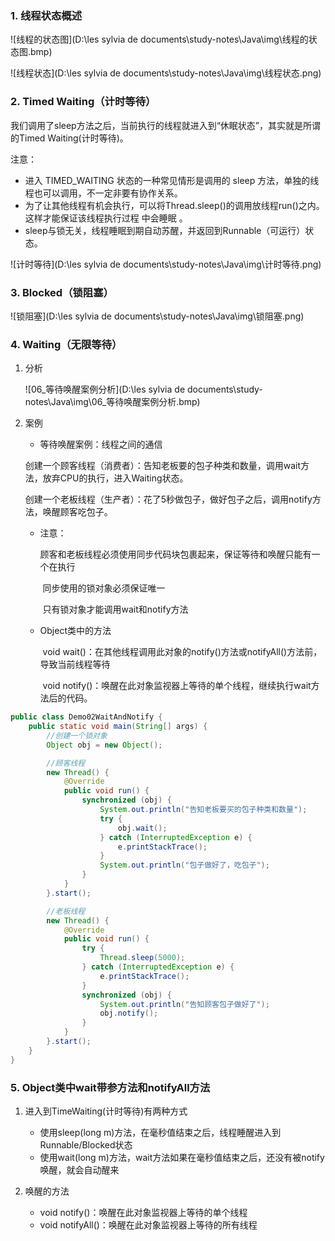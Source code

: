 ### 1. 线程状态概述

![线程的状态图](D:\les sylvia de documents\study-notes\Java\img\线程的状态图.bmp)

![线程状态](D:\les sylvia de documents\study-notes\Java\img\线程状态.png)

### 2. Timed Waiting（计时等待）

我们调用了sleep方法之后，当前执行的线程就进入到“休眠状态”，其实就是所谓的Timed Waiting(计时等待)。

注意：

- 进入 TIMED_WAITING 状态的一种常见情形是调用的 sleep 方法，单独的线程也可以调用，不一定非要有协作关系。 
- 为了让其他线程有机会执行，可以将Thread.sleep()的调用放线程run()之内。这样才能保证该线程执行过程 中会睡眠 。
- sleep与锁无关，线程睡眠到期自动苏醒，并返回到Runnable（可运行）状态。

![计时等待](D:\les sylvia de documents\study-notes\Java\img\计时等待.png)

### 3. Blocked（锁阻塞）

![锁阻塞](D:\les sylvia de documents\study-notes\Java\img\锁阻塞.png)

### 4. Waiting（无限等待）

1. 分析

   ![06_等待唤醒案例分析](D:\les sylvia de documents\study-notes\Java\img\06_等待唤醒案例分析.bmp)

2. 案例

   - 等待唤醒案例：线程之间的通信

   ​		创建一个顾客线程（消费者）：告知老板要的包子种类和数量，调用wait方法，放弃CPU的执行，进入Waiting状态。

   ​		创建一个老板线程（生产者）：花了5秒做包子，做好包子之后，调用notify方法，唤醒顾客吃包子。

   - 注意：

     ​	顾客和老板线程必须使用同步代码块包裹起来，保证等待和唤醒只能有一个在执行

     ​	同步使用的锁对象必须保证唯一

     ​	只有锁对象才能调用wait和notify方法

   - Object类中的方法

     ​	void wait()：在其他线程调用此对象的notify()方法或notifyAll()方法前，导致当前线程等待

     ​	void notify()：唤醒在此对象监视器上等待的单个线程，继续执行wait方法后的代码。

```Java
public class Demo02WaitAndNotify {
    public static void main(String[] args) {
        //创建一个锁对象
        Object obj = new Object();

        //顾客线程
        new Thread() {
            @Override
            public void run() {
                synchronized (obj) {
                    System.out.println("告知老板要买的包子种类和数量");
                    try {
                        obj.wait();
                    } catch (InterruptedException e) {
                        e.printStackTrace();
                    }
                    System.out.println("包子做好了，吃包子");
                }
            }
        }.start();

        //老板线程
        new Thread() {
            @Override
            public void run() {
                try {
                    Thread.sleep(5000);
                } catch (InterruptedException e) {
                    e.printStackTrace();
                }
                synchronized (obj) {
                    System.out.println("告知顾客包子做好了");
                    obj.notify();
                }
            }
        }.start();
    }
}
```

### 5. Object类中wait带参方法和notifyAll方法

1. 进入到TimeWaiting(计时等待)有两种方式
   - 使用sleep(long m)方法，在毫秒值结束之后，线程睡醒进入到Runnable/Blocked状态
   - 使用wait(long m)方法，wait方法如果在毫秒值结束之后，还没有被notify唤醒，就会自动醒来

2. 唤醒的方法
   - void notify()：唤醒在此对象监视器上等待的单个线程
   - void notifyAll()：唤醒在此对象监视器上等待的所有线程

